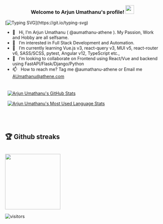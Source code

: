 <h3 align="center">
  Welcome to Arjun Umathanu's profile!
  <img src="https://media.giphy.com/media/hvRJCLFzcasrR4ia7z/giphy.gif" width="28">
</h3>

<p align="center">

[![Typing SVG](https://readme-typing-svg.herokuapp.com?font=Fira+Code&color=%23F72470&size=14&center=true&vCenter=true&multiline=true&width=900&height=100&lines=Full+Stack+Developer+with+5%2B+years+expereince+in+development+and+overall+12%2B+years+of+experience+in+IT.;I+speak+Tamil%2C+Malayalam+%26+English+but+I+write+Python%2C+JavaScript+%26+Go.;My+favorites+are+React+and+FastAPI+stacks..)](https://git.io/typing-svg)
  
</p>

- 👋 &nbsp; Hi, I’m Arjun Umathanu ( @aumathanu-athene ). My Passion, Work and Hobby are all selfsame.
- 👀 &nbsp; I’m interested in Full Stack Development and Automation.
- 🌱 &nbsp; I’m currently learning Vue.js v3, react-query v3, MUI v5, react-router v6, SASS/SCSS, pytest, Angular v12, TypeScript etc.,
- 💞️ &nbsp; I’m looking to collaborate on Frontend using React/Vue and backend using FastAPI/Flask/Django/Python
- 📫 &nbsp; How to reach me? Tag me @aumathanu-athene or Email me AUmathanu@athene.com

##
<!---
aumathanu-athene/aumathanu-athene is a ✨ special ✨ repository because its `README.md` (this file) appears on your GitHub profile.
You can click the Preview link to take a look at your changes. # 24292F , 081E3C
--->

<a href="https://github.com/aumathanu-athene">
<!--   <img align="center" style="margin:0.5rem" src="https://github-readme-stats.vercel.app/api?username=aumathanu-athene&show_icons=true&line_height=27&count_private=true&title_color=5FDAFA&text_color=c9cacc&icon_color=F7AF00&bg_color=161B22" alt="Arjun Umathanu's GitHub Stats" />
</a>

<a href="https://github.com/aumathanu-athene">
  <img align="center" style="margin:0.5rem" src="https://github-readme-stats.vercel.app/api/top-langs/?username=aumathanu-athene&hide=html,css&title_color=5FDAFA&text_color=c9cacc&icon_color=F7AF00&bg_color=161B22" alt="Arjun Umathanu's Most Used Language Stats" />
</a> -->
    <img align="center" style="margin:0.5rem" src="https://github-readme-stats.vercel.app/api?username=aumathanu-athene&theme=react&show_icons=true&line_height=27&count_private=true&title_color=5FDAFA&text_color=c9cacc&icon_color=F7AF00&bg_color=161B22" alt="Arjun Umathanu's GitHub Stats" />
</a>

<a href="https://github.com/aumathanu-athene">
  <img align="center" style="margin:0.5rem" src="https://github-readme-stats.vercel.app/api/top-langs/?username=aumathanu-athene&theme=react&hide=html,css&title_color=5FDAFA&text_color=c9cacc&icon_color=F7AF00&bg_color=161B22" alt="Arjun Umathanu's Most Used Language Stats" />
</a>

<br> <br>

## :trophy: Github streaks

<br />
<img height="180em" src="https://github-readme-streak-stats.herokuapp.com?user=aumathanu-athene&theme=react&hide_border=false&date_format=M%20j%5B%2C%20Y%5D&background=161B22" />

<!-- [![Readme Card](https://github-readme-stats.vercel.app/api/pin/?username=aumathanu-athene&theme=react&repo=aumathanu-athene&show_owner=true)](https://github.com/aumathanu-athene/aumathanu-athene) -->


<!-- 
<details>
  
  [![Arjun Umathanu's wakatime stats](https://github-readme-stats.vercel.app/api/wakatime?username=aumathanu-athene&theme=react)](https://github.com/aumathanu-athene/github-readme-stats)
  
</details> -->


<!-- <details>	
<summary><b>☄️ Github Streaks</b></summary>

<br />
<img height="180em" src="https://github-readme-streak-stats.herokuapp.com?user=aumathanu-athene&theme=react&hide_border=true&date_format=M%20j%5B%2C%20Y%5D&background=161B22" />
</details> -->
  
  
  ![visitors](https://visitor-badge.laobi.icu/badge?page_id=aumathanu-athene.aumathanu-athene)
  
